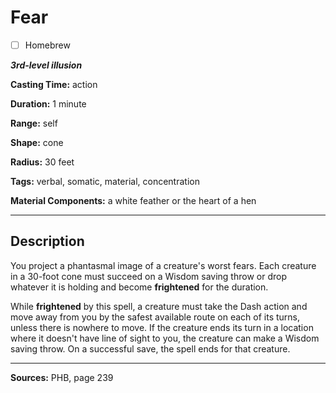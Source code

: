 # Fear

- [ ] Homebrew

***3rd-level illusion***

**Casting Time:** action

**Duration:** 1 minute

**Range:** self

**Shape:** cone

**Radius:** 30 feet

**Tags:** verbal, somatic, material, concentration

**Material Components:** a white feather or the heart of a hen

---

## Description
You project a phantasmal image of a creature's worst fears.
Each creature in a 30-foot cone must succeed on a Wisdom saving throw or drop whatever it is holding and become **frightened** for the duration.

While **frightened** by this spell, a creature must take the Dash action and move away from you by the safest available route on each of its turns, unless there is nowhere to move.
If the creature ends its turn in a location where it doesn't have line of sight to you, the creature can make a Wisdom saving throw.
On a successful save, the spell ends for that creature.

---

**Sources:** PHB, page 239
